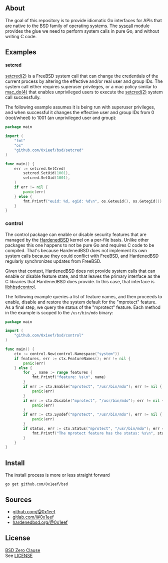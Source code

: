 ## About

The goal of this repository is to provide idiomatic Go interfaces
for APIs that are native to the BSD family of operating systems.
The [syscall](https://pkg.go.dev/syscall) module provides the
glue we need to perform system calls in pure Go, and without
writing C code.

## Examples

#### setcred

[setcred(2)](https://man.freebsd.org/cgi/man.cgi?setcred) is a
FreeBSD system call that can change the credentials of the current
process by altering the effective and/or real user and group IDs.
The system call either requires superuser privileges, or a mac policy
similar to [mac_do(4)](https://man.freebsd.org/cgi/man.cgi?mac_do)
that enables unprivileged users to execute the [setcred(2)](https://man.freebsd.org/cgi/man.cgi?setcred)
system call successfully.

The following example assumes it is being run with superuser privileges,
and when successful it changes the effective user and group IDs from 0
(root/wheel) to 1001 (an unprivileged user and group):

```go
package main

import (
	"fmt"
	"os"
	"github.com/0x1eef/bsd/setcred"
)

func main() {
	err := setcred.SetCred(
		setcred.SetUid(1001),
		setcred.SetGid(1001),
	)
	if err != nil {
		panic(err)
	} else {
		fmt.Printf("euid: %d, egid: %d\n", os.Geteuid(), os.Getegid())
	}
}
```

### control

The control package can enable or disable security features
that are managed by the [HardenedBSD](https://hardenedbsd.org)
kernel on a per-file basis. Unlike other packages this one
happens to not be pure Go and requires C code to be compiled.
That's because HardenedBSD does not implement its own system calls
because they could conflict with FreeBSD, and HardenedBSD regularly
synchronizes updates from FreeBSD.

Given that context, HardenedBSD does not provide system calls
that can enable or disable feature state, and that leaves the
primary interface as the C libraries that HardenedBSD does
provide. In this case, that interface is
[libhbsdcontrol](https://git.hardenedbsd.org/hardenedbsd/hardenebsd).

The following example queries a list of feature names, and then proceeds
to enable, disable and restore the system default for the "mprotect"
feature. As a final step, we query the status of the "mprotect" feature.
Each method in the example is scoped to the `/usr/bin/mdo` binary:

```go
package main

import (
	"github.com/0x1eef/bsd/control"
)

func main() {
	ctx := control.New(control.Namespace("system"))
	if features, err := ctx.FeatureNames(); err != nil {
		panic(err)
	} else {
		for _, name := range features {
			fmt.Printf("feature: %s\n", name)
		}
		if err := ctx.Enable("mprotect", "/usr/bin/mdo"); err != nil {
			panic(err)
		}
		if err := ctx.Disable("mprotect", "/usr/bin/mdo"); err != nil {
			panic(err)
		}
		if err := ctx.Sysdef("mprotect", "/usr/bin/mdo"); err != nil {
			panic(err)
		}
		if status, err := ctx.Status("mprotect", "/usr/bin/mdo"); err == nil {
			fmt.Printf("The mprotect feature has the status: %s\n", status)
		}
	}
}
```

## Install

The install process is more or less straight forward

    go get github.com/0x1eef/bsd

## Sources

* [github.com/@0x1eef](https://github.com/0x1eef/bsd#readme)
* [gitlab.com/@0x1eef](https://gitlab.com/0x1eef/bsd#about)
* [hardenedbsd.org/@0x1eef](https://git.HardenedBSD.org/0x1eef#about)

## License

[BSD Zero Clause](https://choosealicense.com/licenses/0bsd/)
<br>
See [LICENSE](./LICENSE)